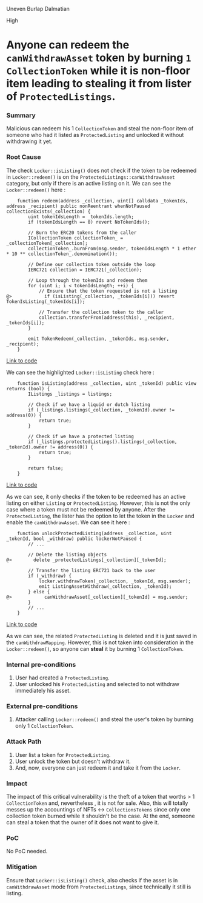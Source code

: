 Uneven Burlap Dalmatian

High

# Anyone can redeem the ```canWithdrawAsset``` token by burning ```1``` ```CollectionToken``` while it is non-floor item leading to stealing it from lister of ```ProtectedListings```.

### Summary

Malicious can redeem his 1 ```CollectionToken``` and steal the non-floor item of someone who had it listed as ```ProtectedListing``` and unlocked it without withdrawing it yet.

### Root Cause

The check ```Locker::isListing()``` does not check if the token to be redeemed in ```Locker::redeem()``` is on the ```ProtectedListings::canWithdrawAsset``` category, but only if there is an active listing on it. We can see the ```Locker::redeem()``` here :
```solidity
    function redeem(address _collection, uint[] calldata _tokenIds, address _recipient) public nonReentrant whenNotPaused collectionExists(_collection) {
        uint tokenIdsLength = _tokenIds.length;
        if (tokenIdsLength == 0) revert NoTokenIds();

        // Burn the ERC20 tokens from the caller
        ICollectionToken collectionToken_ = _collectionToken[_collection];
        collectionToken_.burnFrom(msg.sender, tokenIdsLength * 1 ether * 10 ** collectionToken_.denomination());

        // Define our collection token outside the loop
        IERC721 collection = IERC721(_collection);

        // Loop through the tokenIds and redeem them
        for (uint i; i < tokenIdsLength; ++i) {
            // Ensure that the token requested is not a listing
@>            if (isListing(_collection, _tokenIds[i])) revert TokenIsListing(_tokenIds[i]);

            // Transfer the collection token to the caller
            collection.transferFrom(address(this), _recipient, _tokenIds[i]);
        }

        emit TokenRedeem(_collection, _tokenIds, msg.sender, _recipient);
    }
```
[Link to code](https://github.com/sherlock-audit/2024-08-flayer/blob/0ec252cf9ef0f3470191dcf8318f6835f5ef688c/flayer/src/contracts/Locker.sol#L209C1-L230C6)

We can see the highlighted ```Locker::isListing``` check here :
```solidity
    function isListing(address _collection, uint _tokenId) public view returns (bool) {
        IListings _listings = listings;

        // Check if we have a liquid or dutch listing
        if (_listings.listings(_collection, _tokenId).owner != address(0)) {
            return true;
        }

        // Check if we have a protected listing
        if (_listings.protectedListings().listings(_collection, _tokenId).owner != address(0)) {
            return true;
        }

        return false;
    }
```
[Link to code](https://github.com/sherlock-audit/2024-08-flayer/blob/0ec252cf9ef0f3470191dcf8318f6835f5ef688c/flayer/src/contracts/Locker.sol#L438C1-L452C6)

As we can see, it only checks if the token to be redeemed has an active listing on either ```Listing``` or ```ProtectedListing```. However, this is not the only case where a token must not be redeemed by anyone. After the ```ProtectedListing```, the lister has the option to let the token in the ```Locker``` and enable the ```canWithdrawAsset```. We can see it here :
```solidity
    function unlockProtectedListing(address _collection, uint _tokenId, bool _withdraw) public lockerNotPaused {
        // ...

        // Delete the listing objects
@>        delete _protectedListings[_collection][_tokenId];

        // Transfer the listing ERC721 back to the user
        if (_withdraw) {
            locker.withdrawToken(_collection, _tokenId, msg.sender);
            emit ListingAssetWithdraw(_collection, _tokenId);
        } else {
@>            canWithdrawAsset[_collection][_tokenId] = msg.sender;
        }
        // ...
    }
```
[Link to code](https://github.com/sherlock-audit/2024-08-flayer/blob/0ec252cf9ef0f3470191dcf8318f6835f5ef688c/flayer/src/contracts/ProtectedListings.sol#L287C1-L329C6)

As we can see, the related ```ProtectedListing``` is deleted and it is just saved in the ```canWithdrawMapping```. However, this is not taken into consideration in the ```Locker::redeem()```, so anyone can **steal**  it by burning 1 ```CollectionToken```.

### Internal pre-conditions
1. User had created a ```ProtectedListing```.
2. User unlocked his ```ProtectedListing``` and selected to not withdraw immediately his asset.

### External pre-conditions
1. Attacker calling ```Locker::redeem()``` and steal the user's token by burning only 1 ```CollectionToken```.

### Attack Path
1. User list a token for ```ProtectedListing```.
2. User unlock the token but doesn't withdraw it.
3. And, now, everyone can just redeem it and take it from the ```Locker```.

### Impact
The impact of this critical vulnerability is the theft of a token that worths > 1 ```CollectionToken``` and, nevertheless , it is not for sale. Also, this will totally messes up the accountings of NFTs <-> ```CollectionsTokens```
since only one collection token burned while it shouldn't be the case. At the end, someone can steal a token that the owner of it does not want to give it.

### PoC
No PoC needed.

### Mitigation
Ensure that ```Locker::isListing()``` check, also checks if the asset is in ```canWithdrawAsset``` mode from ```ProtectedListings```, since technically it still is listing.